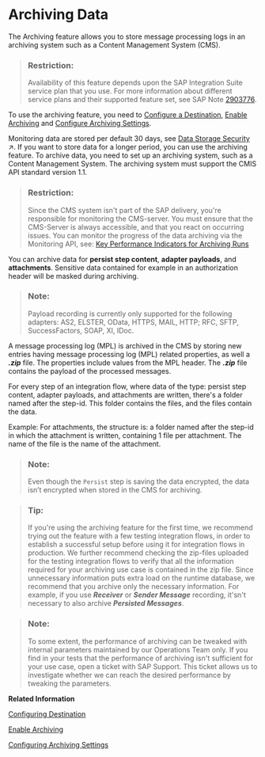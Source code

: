 <!-- loiobc71f883d41a44098e9a525e34d0a318 -->

# Archiving Data

The Archiving feature allows you to store message processing logs in an archiving system such as a Content Management System \(CMS\).

> ### Restriction:  
> Availability of this feature depends upon the SAP Integration Suite service plan that you use. For more information about different service plans and their supported feature set, see SAP Note [2903776](https://launchpad.support.sap.com/#/notes/2903776).

To use the archiving feature, you need to [Configure a Destination](configuring-destination-c1ac580.md), [Enable Archiving](enable-archiving-0fbbe93.md) and [Configure Archiving Settings](configuring-archiving-settings-c38760d.md).

Monitoring data are stored per default 30 days, see [Data Storage Security](https://help.sap.com/viewer/368c481cd6954bdfa5d0435479fd4eaf/IAT/en-US/3feb1638d1694c239061fc8604677bcd.html "Customer data can be stored in dedicated steps during message processing.") :arrow_upper_right:. If you want to store data for a longer period, you can use the archiving feature. To archive data, you need to set up an archiving system, such as a Content Management System. The archiving system must support the CMIS API standard version 1.1.

> ### Restriction:  
> Since the CMS system isn't part of the SAP delivery, you're responsible for monitoring the CMS-server. You must ensure that the CMS-Server is always accessible, and that you react on occurring issues. You can monitor the progress of the data archiving via the Monitoring API, see: [Key Performance Indicators for Archiving Runs](key-performance-indicators-for-archiving-runs-7279d38.md) 

You can archive data for **persist step content**, **adapter payloads**, and **attachments**. Sensitive data contained for example in an authorization header will be masked during archiving.

> ### Note:  
> Payload recording is currently only supported for the following adapters: AS2, ELSTER, OData, HTTPS, MAIL, HTTP; RFC, SFTP, SuccessFactors, SOAP, XI, IDoc.

A message processing log \(MPL\) is archived in the CMS by storing new entries having message processing log \(MPL\) related properties, as well a ***.zip*** file. The properties include values from the MPL header. The ***.zip*** file contains the payload of the processed messages.

For every step of an integration flow, where data of the type: persist step content, adapter payloads, and attachments are written, there's a folder named after the step-id. This folder contains the files, and the files contain the data.

Example: For attachments, the structure is: a folder named after the step-id in which the attachment is written, containing 1 file per attachment. The name of the file is the name of the attachment.

> ### Note:  
> Even though the `Persist` step is saving the data encrypted, the data isn’t encrypted when stored in the CMS for archiving.

> ### Tip:  
> If you're using the archiving feature for the first time, we recommend trying out the feature with a few testing integration flows, in order to establish a successful setup before using it for integration flows in production. We further recommend checking the zip-files uploaded for the testing integration flows to verify that all the information required for your archiving use case is contained in the zip file. Since unnecessary information puts extra load on the runtime database, we recommend that you archive only the necessary information. For example, if you use ***Receiver*** or ***Sender Message*** recording, it'sn't necessary to also archive ***Persisted Messages***.

> ### Note:  
> To some extent, the performance of archiving can be tweaked with internal parameters maintained by our Operations Team only. If you find in your tests that the performance of archiving isn't sufficient for your use case, open a ticket with SAP Support. This ticket allows us to investigate whether we can reach the desired performance by tweaking the parameters.

**Related Information**  


[Configuring Destination](configuring-destination-c1ac580.md "To configure a connection to your CMS system for data archiving, you've to define a destination in the subscriber account of your tenant and follow the steps described in &quot;Enable Archiving in the Cloud Foundry Environment&quot;.")

[Enable Archiving](enable-archiving-0fbbe93.md "To enable data archiving on a tenant in the Cloud Foundry environment, use the official OData API.")

[Configuring Archiving Settings](configuring-archiving-settings-c38760d.md "You can configure the archiving settings via the Integration Content Monitor for each integration flow.")

